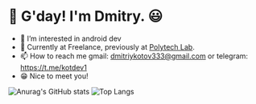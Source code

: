 # 👋 G'day! I'm Dmitry. 😃

<!--<p align="left">
<a href="https://www.linkedin.com/in/timoliver-au/">
<img src="https://img.shields.io/badge/-LinkedIn-%233781da" alt="LinkedIn"/></a> 
<a href="https://www.dribbble.com/timoliver">
<img src="https://img.shields.io/badge/-Dribbble-%23ff5798" alt="Dribbble"/></a> 
<a href="https://www.twitter.com/TimOliverAU">
<img src="https://img.shields.io/badge/-Twitter-%231DA1F2" alt="Twitter" /></a> 
<a href="https://www.youtube.com/timXD">
<img src="https://img.shields.io/badge/-YouTube-%23FF0000" alt="YouTube" /></a> 
<a href="https://www.instagram.com/timoliver">
<img src="https://img.shields.io/badge/-Instagram-%23eb13a5" alt="Instagram" /></a> 
<a href="https://www.twitch.tv/timXD">
<img src="https://img.shields.io/badge/-Twitch-%239146FF" alt="Twitch" /></a> 
</p>-->

- 👀 I’m interested in android dev
- 🚗 Currently at Freelance, previously at [Polytech Lab](http://testeyetracing.zzz.com.ua/).
- 📫 How to reach me gmail: dmitriykotov333@gmail.com or telegram: https://t.me/kotdev1
- 😁 Nice to meet you!

![Anurag's GitHub stats](https://github-readme-stats.vercel.app/api?username=dmitriykotov333&show_icons=true)
![Top Langs](https://github-readme-stats.vercel.app/api/top-langs/?username=dmitriykotov333&langs_count=8)

<!---
dmitriykotov333/dmitriykotov333 is a ✨ special ✨ repository because its `README.md` (this file) appears on your GitHub profile.
You can click the Preview link to take a look at your changes.
--->
